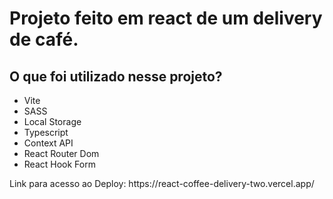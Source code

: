 <h1> Projeto feito em react de um delivery de café. </h1>

<h2> O que foi utilizado nesse projeto? </h2>

* Vite
* SASS
* Local Storage
* Typescript
* Context API
* React Router Dom
* React Hook Form


<p> Link para acesso ao Deploy: https://react-coffee-delivery-two.vercel.app/</p>
